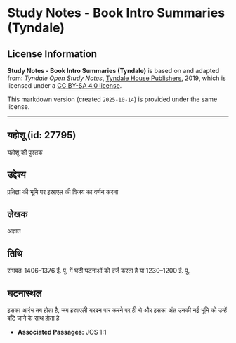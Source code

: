 # Study Notes - Book Intro Summaries (Tyndale)

## License Information

**Study Notes - Book Intro Summaries (Tyndale)** is based on and adapted from: _Tyndale Open Study Notes_, [Tyndale House Publishers](https://tyndaleopenresources.com/), 2019, which is licensed under a [CC BY-SA 4.0 license](https://creativecommons.org/licenses/by-sa/4.0/legalcode.en).

This markdown version (created `2025-10-14`) is provided under the same license.



--------------------------------

## यहोशू (id: 27795)

यहोशू की पुस्तक

उद्देश्य
--------

प्रतिज्ञा की भूमि पर इस्राएल की विजय का वर्णन करना

लेखक
----

अज्ञात

तिथि
----

संभवतः 1406–1376 ई. पू. में घटी घटनाओं को दर्ज करता है या 1230–1200 ई. पू.

घटनास्थल
--------

इसका आरंभ तब होता है, जब इस्राएली यरदन पार करने पर ही थे और इसका अंत उनकी नई भूमि को उन्हें बाँटे जाने के साथ होता है

* **Associated Passages:** JOS 1:1

